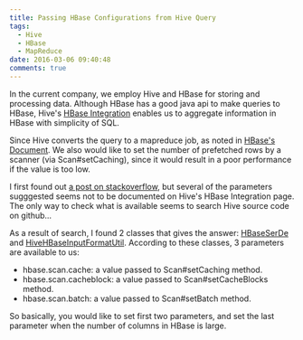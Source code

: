 ```yaml
---
title: Passing HBase Configurations from Hive Query
tags:
  - Hive
  - HBase
  - MapReduce
date: 2016-03-06 09:40:48
comments: true
---
```



In the current company, we employ Hive and HBase for storing and processing data. Although HBase has a good java api to make queries to HBase, Hive's [HBase Integration](https://cwiki.apache.org/confluence/display/Hive/HBaseIntegration) enables us to aggregate information in HBase with simplicity of SQL.

Since Hive converts the query to a mapreduce job, as noted in [HBase's Document](https://hbase.apache.org/book.html#perf.hbase.client.blockcache).
We also would like to set the number of prefetched rows by a scanner (via Scan#setCaching), since it would result in a poor performance if the value is too low.

I first found out [a post on stackoverflow](http://stackoverflow.com/questions/30074734/tuning-hive-queries-that-uses-underlying-hbase-table), but several of the parameters sugggested seems not to be documented on Hive's HBase Integration page. The only way to check what is available seems to search Hive source code on github...

As a result of search, I found 2 classes that gives the answer: [HBaseSerDe](https://github.com/apache/hive/blob/release-1.2.1/hbase-handler/src/java/org/apache/hadoop/hive/hbase/HBaseSerDe.java) and [HiveHBaseInputFormatUtil](https://github.com/apache/hive/blob/release-1.2.1/hbase-handler/src/java/org/apache/hadoop/hive/hbase/HiveHBaseInputFormatUtil.java). According to these classes, 3 parameters are available to us:

  * hbase.scan.cache: a value passed to Scan#setCaching method.
  * hbase.scan.cacheblock: a value passed to Scan#setCacheBlocks method.
  * hbase.scan.batch: a value passed to Scan#setBatch method.

So basically, you would like to set first two parameters, and set the last parameter when the number of columns in HBase is large.
